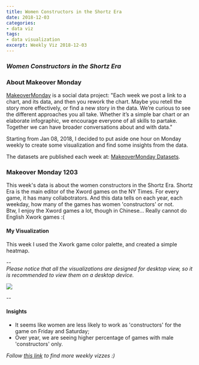 ```yaml
---
title: Women Constructors in the Shortz Era
date: 2018-12-03
categories:
- data viz
tags:
- data visualization
excerpt: Weekly Viz 2018-12-03
---
```


### *Women Constructors in the Shortz Era*


### About Makeover Monday

[MakeoverMonday](http://www.makeovermonday.co.uk/) is a social data project:
"Each week we post a link to a chart, and its data, and then you rework the chart.
Maybe you retell the story more effectively, or find a new story in the data.
We’re curious to see the different approaches you all take. Whether it’s a simple bar chart or an elaborate infographic, we encourage everyone of all skills to partake.
Together we can have broader conversations about and with data."

Starting from Jan 08, 2018, I decided to put aside one hour on Monday weekly to create some visualization and find some insights from the data.

The datasets are published each week at: [MakeoverMonday Datasets](http://www.makeovermonday.co.uk/data/).

### Makeover Monday 1203

This week's data is about the women constructors in the Shortz Era. Shortz Era is the main editor of the Xword games on the NY Times. For every game, it has many collabotrators. And this data tells on each year, each weekday, how many of the games has women 'constructors' or not.  
Btw, I enjoy the Xword games a lot, though in Chinese... Really cannot do English Xwork games :(

#### My Visualization

This week I used the Xwork game color palette, and created a simple heatmap.  

--  
*Please notice that all the visualizations are designed for desktop view, so it is recommended to view them on a desktop device.*  

<div class='tableauPlaceholder' id='viz1543891514730' style='position: relative'>
<noscript><a href='#'>
  <img alt=' ' src='https:&#47;&#47;public.tableau.com&#47;static&#47;images&#47;Ma&#47;MakeOverMonday1203&#47;EdittedbyMaleOnly&#47;1_rss.png' style='border: none' />
</a></noscript>
<object class='tableauViz'  style='display:none;'>
  <param name='host_url' value='https%3A%2F%2Fpublic.tableau.com%2F' />
  <param name='embed_code_version' value='3' />
  <param name='site_root' value='' />
  <param name='name' value='MakeOverMonday1203&#47;EdittedbyMaleOnly' />
  <param name='tabs' value='no' />
  <param name='toolbar' value='yes' />
  <param name='static_image' value='https:&#47;&#47;public.tableau.com&#47;static&#47;images&#47;Ma&#47;MakeOverMonday1203&#47;EdittedbyMaleOnly&#47;1.png' />
  <param name='animate_transition' value='yes' />
  <param name='display_static_image' value='yes' />
  <param name='display_spinner' value='yes' />
  <param name='display_overlay' value='yes' />
  <param name='display_count' value='yes' />
</object></div>      
<script type='text/javascript'>           
  var divElement = document.getElementById('viz1543891514730');       
  var vizElement = divElement.getElementsByTagName('object')[0];    
  vizElement.style.width='500px';vizElement.style.height='827px';         
  var scriptElement = document.createElement('script');               
  scriptElement.src = 'https://public.tableau.com/javascripts/api/viz_v1.js';     
  vizElement.parentNode.insertBefore(scriptElement, vizElement);              
</script>  


--  

#### Insights
* It seems like women are less likely to work as 'constructors' for the game on Friday and Saturday;  
* Over year, we are seeing higher percentage of games with male 'constructors' only.  


*Follow [this link](https://yudong-94.github.io/personal-website/project/MakeOverMonday2018/) to find more weekly vizzes :)*